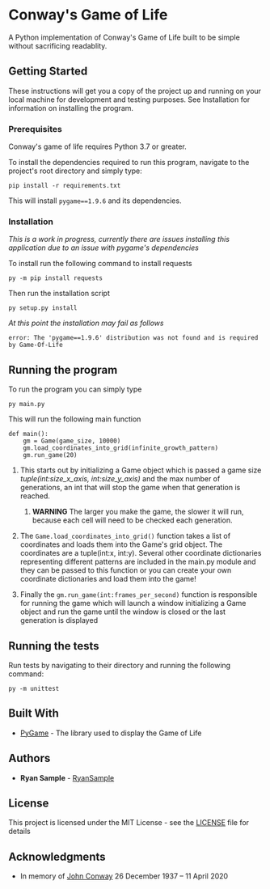 # Conway's Game of Life

A Python implementation of Conway's Game of Life built to be simple without sacrificing readablity.

## Getting Started

These instructions will get you a copy of the project up and running on your local machine for development and testing purposes. See Installation for information on installing the program.

### Prerequisites
Conway's game of life requires Python 3.7 or greater.

To install the dependencies required to run this program, navigate to the project's root directory and simply type:

```
pip install -r requirements.txt 
```

This will install `pygame==1.9.6` and its dependencies.

### Installation

*This is a work in progress, currently there are issues installing this application due to an issue with pygame's dependencies*

To install run the following command to install requests

```
py -m pip install requests
```

Then run the installation script

```
py setup.py install
```

*At this point the installation may fail as follows*

```
error: The 'pygame==1.9.6' distribution was not found and is required by Game-Of-Life
```

## Running the program

To run the program you can simply type 
```
py main.py
```

This will run the following main function 
```
def main():
    gm = Game(game_size, 10000)
    gm.load_coordinates_into_grid(infinite_growth_pattern)
    gm.run_game(20)
```

1. This starts out by initializing a Game object which is passed a game size *tuple(int:size_x_axis, int:size_y_axis)* and the max number of generations, an int that will stop the game when that generation is reached. 
    1. **WARNING** The larger you make the game, the slower it will run, because each cell will need to be checked each generation.

1. The `Game.load_coordinates_into_grid()` function takes a list of coordinates and loads them into the Game's grid object. The coordinates are a tuple(int:x, int:y). Several other coordinate dictionaries representing different patterns are included in the main.py module and they can be passed to this function or you can create your own coordinate dictionaries and load them into the game!

1. Finally the `gm.run_game(int:frames_per_second)` function is responsible for running the game which will launch a window
initializing a Game object and run the game until the window is closed or the last generation is displayed

## Running the tests

Run tests by navigating to their directory and running the following command:

```
py -m unittest
```

## Built With

* [PyGame](https://www.pygame.org/) - The library used to display the Game of Life

## Authors

* **Ryan Sample** - [RyanSample](https://github.com/RyanSample)

## License

This project is licensed under the MIT License - see the [LICENSE](LICENSE) file for details

## Acknowledgments

* In memory of [John Conway](https://en.wikipedia.org/wiki/John_Horton_Conway) 26 December 1937 – 11 April 2020